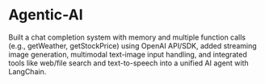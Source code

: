 # Agentic-AI
Built a chat completion system with memory and multiple function calls (e.g., getWeather, getStockPrice) using OpenAI API/SDK, added streaming image generation, multimodal text-image input handling, and integrated tools like web/file search and text-to-speech into a unified AI agent with LangChain.
